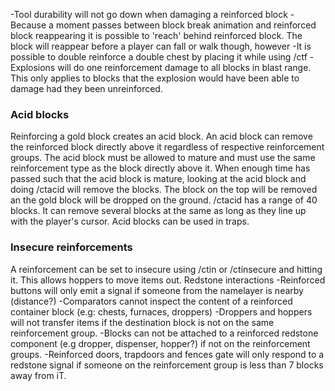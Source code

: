 -Tool durability will not go down when damaging a reinforced block
-Because a moment passes between block break animation and reinforced 
    block reappearing it is possible to 'reach' behind reinforced block. 
    The block will reappear before a player can fall or walk though, however
-It is possible to double reinforce a double chest by placing it while using /ctf
-Explosions will do one reinforcement damage to all blocks in blast range. This
    only applies to blocks that the explosion would have been able to damage 
    had they been unreinforced.
    
### Acid blocks

Reinforcing a gold block creates an acid block. An acid block can remove the 
reinforced block directly above it regardless of respective reinforcement groups. 
The acid block must be allowed to mature and must use the same reinforcement 
type as the block directly above it. When enough time has passed such that the 
acid block is mature, looking at the acid block and doing /ctacid will remove 
the blocks. The block on the top will be removed an the gold block will be 
dropped on the ground. /ctacid has a range of 40 blocks. It can remove several 
blocks at the same as long as they line up with the player's cursor. Acid blocks 
can be used in traps.

### Insecure reinforcements

A reinforcement can be set to insecure using /ctin or /ctinsecure and hitting it. 
This allows hoppers to move items out.
Redstone interactions
    -Reinforced buttons will only emit a signal if someone from the namelayer is nearby 
      (distance?)
    -Comparators cannot inspect the content of a reinforced container block (e.g: chests, 
      furnaces, droppers)
    -Droppers and hoppers will not transfer items if the destination block is not on the 
      same reinforcement group.
    -Blocks can not be attached to a reinforced redstone component (e.g dropper, dispenser,
      hopper?) if not on the reinforcement groups.
    -Reinforced doors, trapdoors and fences gate will only respond to a redstone signal if 
      someone on the reinforcement group is less than 7 blocks away from iT.
